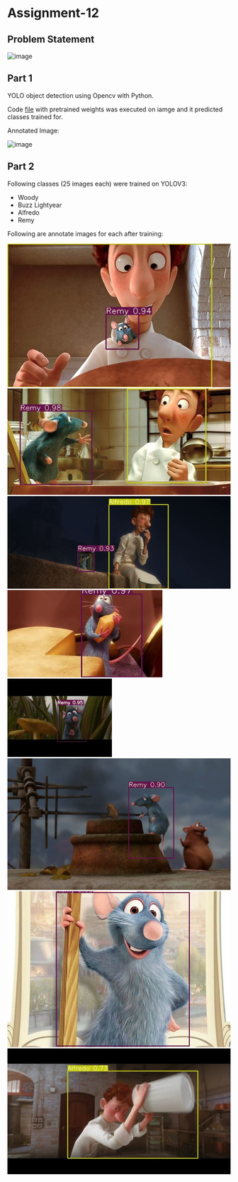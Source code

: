 # Assignment-12 

## Problem Statement

![image](https://user-images.githubusercontent.com/120099863/228759202-74cc40ed-04c1-477f-a607-b2ff0b4c13d3.png)

## Part 1

YOLO object detection using Opencv with Python.

Code [file](https://github.com/MPGarg/Assignment-12/blob/main/Assignment12_Part1.ipynb) with pretrained weights was executed on iamge and it predicted classes trained for.

Annotated Image:

![image](https://user-images.githubusercontent.com/120099863/228760839-a0c7df1c-aab1-4e02-93e4-476b9e781f59.png)

## Part 2

Following classes (25 images each) were trained on YOLOV3:
* Woody
* Buzz Lightyear
* Alfredo
* Remy

Following are annotate images for each after training:

![image](/images/Ratatouille22.jpg) ![image](/images/Ratatouille24.jpg) ![image](/images/Ratatouille32.jpg) ![image](/images/Ratatouille43.jpg) 
![image](/images/Ratatouille44.jpg) ![image](/images/Ratatouille45.jpg) ![image](/images/Ratatouille46.jpg) ![image](/images/Ratatouille47.jpg) 

